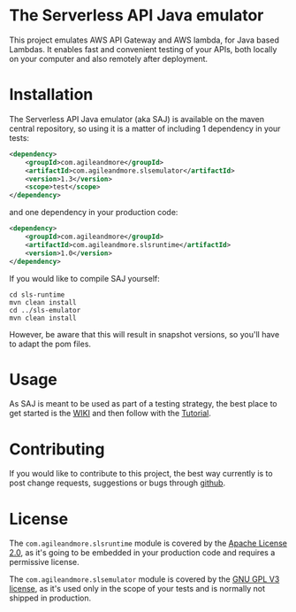 # The Serverless API Java emulator
This project emulates AWS API Gateway and AWS lambda, for Java based Lambdas.
It enables fast and convenient testing of your APIs, both locally on your computer and also remotely after deployment.

# Installation
The Serverless API Java emulator (aka SAJ) is available on the maven central repository, so using it is 
a matter of including 1 dependency in your tests:
```xml
<dependency>
    <groupId>com.agileandmore</groupId>
    <artifactId>com.agileandmore.slsemulator</artifactId>
    <version>1.3</version>
    <scope>test</scope>
</dependency>
``` 
and one dependency in your production code:
```xml
<dependency>
    <groupId>com.agileandmore</groupId>
    <artifactId>com.agileandmore.slsruntime</artifactId>
    <version>1.0</version>
</dependency>
``` 
If you would like to compile SAJ yourself:
```shell script
cd sls-runtime
mvn clean install
cd ../sls-emulator
mvn clean install
```
However, be aware that this will result in snapshot versions, so you'll have to adapt the pom files.
# Usage
As SAJ is meant to be used as part of a testing strategy, the best place to get started is the
[WIKI](https://github.com/pognibene/serverless-java-emu/wiki) and then follow with the [Tutorial](https://github.com/pognibene/serverless-java-emu/wiki/Tutorial).
# Contributing
If you would like to contribute to this project, the best way currently is to post change requests, suggestions or bugs
through [github](https://github.com/pognibene/serverless-java-emu/issues).
# License
The `com.agileandmore.slsruntime` module is covered by the [Apache License 2.0](https://www.apache.org/licenses/LICENSE-2.0), as it's going to be embedded
in your production code and requires a permissive license.

The `com.agileandmore.slsemulator` module is covered by the [GNU GPL V3 license](https://www.gnu.org/licenses/gpl-3.0.en.html), as it's used only in the scope
of your tests and is normally not shipped in production.
